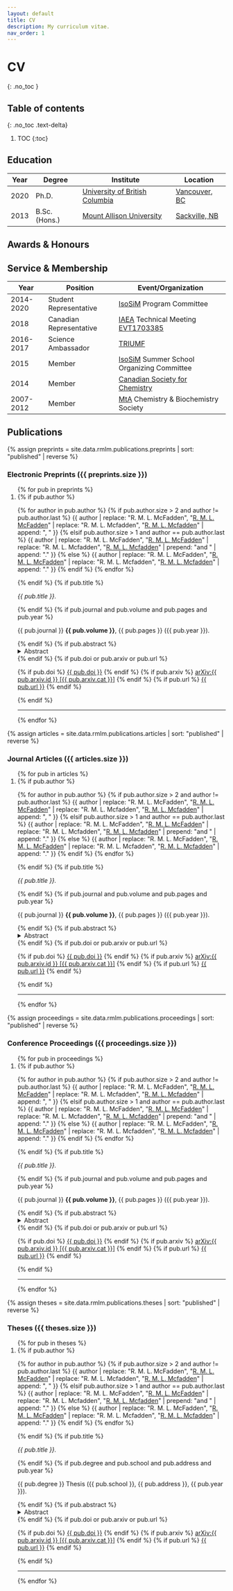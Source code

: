 ```yaml
---
layout: default
title: CV
description: My curriculum vitae.
nav_order: 1
---
```


# CV
{: .no_toc }

## Table of contents
{: .no_toc .text-delta}

1. TOC
{:toc}

## Education

<table id="experiments">
   <thead>
      <th>Year</th>
      <th>Degree</th>
      <th>Institute</th>
      <th>Location</th>
   </thead>
   <tbody>
      <tr>
         <td>2020</td>
         <td>Ph.D.</td>
         <td><a href="https://www.ubc.ca/">University of British Columbia</a></td>
         <td><a href="https://vancouver.ca/">Vancouver, BC</a></td>
      </tr>
      <tr>
         <td>2013</td>
         <td>B.Sc. (Hons.)</td>
         <td><a href="https://www.mta.ca/">Mount Allison University</a></td>
         <td><a href="https://sackville.com/">Sackville, NB</a></td>
      </tr>
   </tbody>
</table>

## Awards & Honours

## Service & Membership

<table>
   <thead>
      <th>Year</th>
      <th>Position</th>
      <th>Event/Organization</th>
   </thead>
   <tbody>
      <tr>
         <td>2014-2020</td>
         <td>Student Representative</td>
         <td><a href="http://www.isosim.ubc.ca/">IsoSiM</a> Program Committee</td>
      </tr>
      <tr>
         <td>2018</td>
         <td>Canadian Representative</td>
         <td><a href="https://www.iaea.org/">IAEA</a> Technical Meeting <a href="https://www.iaea.org/events/iaea-technical-meeting-on-novel-multidisciplinary-applications-with-unstable-ion-beams-and-complementary-techniques">EVT1703385</a></td>
      </tr>
      <tr>
         <td>2016-2017</td>
         <td>Science Ambassador</td>
         <td><a href="https://www.triumf.ca/">TRIUMF</a></td>
      </tr>
      <tr>
         <td>2015</td>
         <td>Member</td>
         <td><a href="http://www.isosim.ubc.ca/">IsoSiM</a> Summer School Organizing Committee</td>
      </tr>
      <tr>
         <td>2014</td>
         <td>Member</td>
         <td><a href="https://www.cheminst.ca/about/about-csc/">Canadian Society for Chemistry</a></td>
      </tr>
      <tr>
         <td>2007-2012</td>
         <td>Member</td>
         <td><a href="https://www.mta.ca">MtA</a> Chemistry & Biochemistry Society</td>
      </tr>
   </tbody>
</table>

## Publications

{% assign preprints = site.data.rmlm.publications.preprints | sort: "published" | reverse %}

### Electronic Preprints ({{ preprints.size }})

<ol>
{% for pub in preprints %}
   <li value="{{ forloop.length | minus: forloop.index0 }}">
   {% if pub.author %}
      <p>
      {% for author in pub.author  %}
         {% if pub.author.size > 2 and author != pub.author.last %}
            {{ author | replace: "R. M. L. McFadden", "<u>R. M. L. McFadden</u>" | replace: "R. M. L. Mcfadden", "<u>R. M. L. Mcfadden</u>" | append: ", " }}
         {% elsif pub.author.size > 1 and author == pub.author.last %}
            {{ author | replace: "R. M. L. McFadden", "<u>R. M. L. McFadden</u>" | replace: "R. M. L. Mcfadden", "<u>R. M. L. Mcfadden</u>" | prepend: "and " | append: "." }}
         {% else %}
            {{ author | replace: "R. M. L. McFadden", "<u>R. M. L. McFadden</u>" | replace: "R. M. L. Mcfadden", "<u>R. M. L. Mcfadden</u>" | append: "." }}
         {% endif %}
      {% endfor %}
      </p>
   {% endif %}
   {% if pub.title %}
      <p>
      <i>{{ pub.title }}.</i>
      </p>
   {% endif %}
   {% if pub.journal and pub.volume and pub.pages and pub.year %}
      <p>
      {{ pub.journal }} <b>{{ pub.volume }}</b>, {{ pub.pages }} ({{ pub.year }}).
      </p>
   {% endif %}
   {% if pub.abstract %}
      <details>
      <summary>Abstract</summary>
      <p>{{ pub.abstract }}</p>
      </details>
   {% endif %}
   {% if pub.doi or pub.arxiv or pub.url %}
      <p>
      {% if pub.doi %}
         <i class="ai ai-doi"></i>
         <a href="https://doi.org/{{ pub.doi }}">{{ pub.doi }}</a>
      {% endif %}
      {% if pub.arxiv %}
         <i class="ai ai-arxiv"></i>
         <a href="https://arxiv.org/abs/{{ pub.arxiv.id }}">arXiv:{{ pub.arxiv.id }} [{{ pub.arxiv.cat }}]</a>
      {% endif %}
      {% if pub.url %}
         <i class="fa fa-link"></i>
         <a href="{{ pub.url }}">{{ pub.url }}</a>
      {% endif %}
      </p>
   {% endif %}
   </li>
   <hr>
{% endfor %}
</ol>

{% assign articles = site.data.rmlm.publications.articles | sort: "published" | reverse %}

### Journal Articles ({{ articles.size }})

<ol>
{% for pub in articles %}
   <li value="{{ forloop.length | minus: forloop.index0 }}">
   {% if pub.author %}
      <p>
      {% for author in pub.author  %}
         {% if pub.author.size > 2 and author != pub.author.last %}
            {{ author | replace: "R. M. L. McFadden", "<u>R. M. L. McFadden</u>" | replace: "R. M. L. Mcfadden", "<u>R. M. L. Mcfadden</u>" | append: ", " }}
         {% elsif pub.author.size > 1 and author == pub.author.last %}
            {{ author | replace: "R. M. L. McFadden", "<u>R. M. L. McFadden</u>" | replace: "R. M. L. Mcfadden", "<u>R. M. L. Mcfadden</u>" | prepend: "and " | append: "." }}
         {% else %}
            {{ author | replace: "R. M. L. McFadden", "<u>R. M. L. McFadden</u>" | replace: "R. M. L. Mcfadden", "<u>R. M. L. Mcfadden</u>" | append: "." }}
         {% endif %}
      {% endfor %}
      </p>
   {% endif %}
   {% if pub.title %}
      <p>
      <i>{{ pub.title }}.</i>
      </p>
   {% endif %}
   {% if pub.journal and pub.volume and pub.pages and pub.year %}
      <p>
      {{ pub.journal }} <b>{{ pub.volume }}</b>, {{ pub.pages }} ({{ pub.year }}).
      </p>
   {% endif %}
   {% if pub.abstract %}
      <details>
      <summary>Abstract</summary>
      <p>{{ pub.abstract }}</p>
      </details>
   {% endif %}
   {% if pub.doi or pub.arxiv or pub.url %}
      <p>
      {% if pub.doi %}
         <i class="ai ai-doi"></i>
         <a href="https://doi.org/{{ pub.doi }}">{{ pub.doi }}</a>
      {% endif %}
      {% if pub.arxiv %}
         <i class="ai ai-arxiv"></i>
         <a href="https://arxiv.org/abs/{{ pub.arxiv.id }}">arXiv:{{ pub.arxiv.id }} [{{ pub.arxiv.cat }}]</a>
      {% endif %}
      {% if pub.url %}
         <i class="fa fa-link"></i>
         <a href="{{ pub.url }}">{{ pub.url }}</a>
      {% endif %}
      </p>
   {% endif %}
   </li>
   <hr>
{% endfor %}
</ol>

{% assign proceedings = site.data.rmlm.publications.proceedings | sort: "published" | reverse %}

### Conference Proceedings ({{ proceedings.size }})

<ol>
{% for pub in proceedings %}
   <li value="{{ forloop.length | minus: forloop.index0 }}">
   {% if pub.author %}
      <p>
      {% for author in pub.author  %}
         {% if pub.author.size > 2 and author != pub.author.last %}
            {{ author | replace: "R. M. L. McFadden", "<u>R. M. L. McFadden</u>" | replace: "R. M. L. Mcfadden", "<u>R. M. L. Mcfadden</u>" | append: ", " }}
         {% elsif pub.author.size > 1 and author == pub.author.last %}
            {{ author | replace: "R. M. L. McFadden", "<u>R. M. L. McFadden</u>" | replace: "R. M. L. Mcfadden", "<u>R. M. L. Mcfadden</u>" | prepend: "and " | append: "." }}
         {% else %}
            {{ author | replace: "R. M. L. McFadden", "<u>R. M. L. McFadden</u>" | replace: "R. M. L. Mcfadden", "<u>R. M. L. Mcfadden</u>" | append: "." }}
         {% endif %}
      {% endfor %}
      </p>
   {% endif %}
   {% if pub.title %}
      <p>
      <i>{{ pub.title }}.</i>
      </p>
   {% endif %}
   {% if pub.journal and pub.volume and pub.pages and pub.year %}
      <p>
      {{ pub.journal }} <b>{{ pub.volume }}</b>, {{ pub.pages }} ({{ pub.year }}).
      </p>
   {% endif %}
   {% if pub.abstract %}
      <details>
      <summary>Abstract</summary>
      <p>{{ pub.abstract }}</p>
      </details>
   {% endif %}
   {% if pub.doi or pub.arxiv or pub.url %}
      <p>
      {% if pub.doi %}
         <i class="ai ai-doi"></i>
         <a href="https://doi.org/{{ pub.doi }}">{{ pub.doi }}</a>
      {% endif %}
      {% if pub.arxiv %}
         <i class="ai ai-arxiv"></i>
         <a href="https://arxiv.org/abs/{{ pub.arxiv.id }}">arXiv:{{ pub.arxiv.id }} [{{ pub.arxiv.cat }}]</a>
      {% endif %}
      {% if pub.url %}
         <i class="fa fa-link"></i>
         <a href="{{ pub.url }}">{{ pub.url }}</a>
      {% endif %}
      </p>
   {% endif %}
   </li>
   <hr>
{% endfor %}
</ol>

{% assign theses = site.data.rmlm.publications.theses | sort: "published" | reverse %}

### Theses ({{ theses.size }})

<ol>
{% for pub in theses %}
   <li value="{{ forloop.length | minus: forloop.index0 }}">
   {% if pub.author %}
      <p>
      {% for author in pub.author  %}
         {% if pub.author.size > 2 and author != pub.author.last %}
            {{ author | replace: "R. M. L. McFadden", "<u>R. M. L. McFadden</u>" | replace: "R. M. L. Mcfadden", "<u>R. M. L. Mcfadden</u>" | append: ", " }}
         {% elsif pub.author.size > 1 and author == pub.author.last %}
            {{ author | replace: "R. M. L. McFadden", "<u>R. M. L. McFadden</u>" | replace: "R. M. L. Mcfadden", "<u>R. M. L. Mcfadden</u>" | prepend: "and " | append: "." }}
         {% else %}
            {{ author | replace: "R. M. L. McFadden", "<u>R. M. L. McFadden</u>" | replace: "R. M. L. Mcfadden", "<u>R. M. L. Mcfadden</u>" | append: "." }}
         {% endif %}
      {% endfor %}
      </p>
   {% endif %}
   {% if pub.title %}
      <p>
      <i>{{ pub.title }}.</i>
      </p>
   {% endif %}
   {% if pub.degree and pub.school and pub.address and pub.year %}
      <p>
      {{ pub.degree }} Thesis ({{ pub.school }}, {{ pub.address }}, {{ pub.year }}).
      </p>
   {% endif %}
   {% if pub.abstract %}
      <details>
      <summary>Abstract</summary>
      <p>{{ pub.abstract }}</p>
      </details>
   {% endif %}
   {% if pub.doi or pub.arxiv or pub.url %}
      <p>
      {% if pub.doi %}
         <i class="ai ai-doi"></i>
         <a href="https://doi.org/{{ pub.doi }}">{{ pub.doi }}</a>
      {% endif %}
      {% if pub.arxiv %}
         <i class="ai ai-arxiv"></i>
         <a href="https://arxiv.org/abs/{{ pub.arxiv.id }}">arXiv:{{ pub.arxiv.id }} [{{ pub.arxiv.cat }}]</a>
      {% endif %}
      {% if pub.url %}
         <i class="fa fa-link"></i>
         <a href="{{ pub.url }}">{{ pub.url }}</a>
      {% endif %}
      </p>
   {% endif %}
   </li>
   <hr>
{% endfor %}
</ol>
